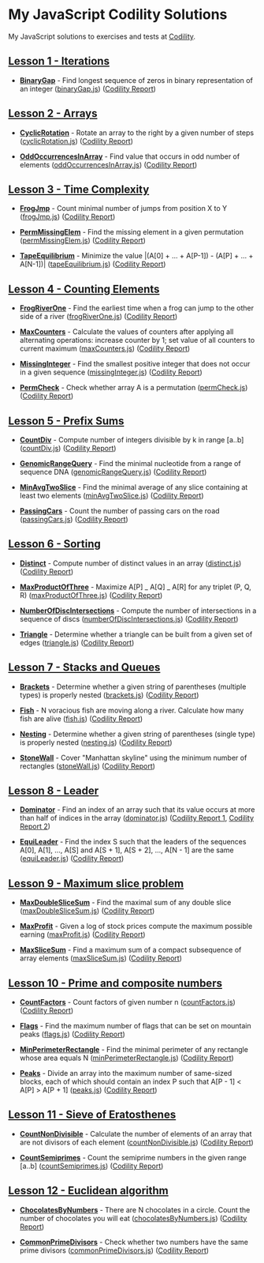 # My JavaScript Codility Solutions

My JavaScript solutions to exercises and tests at [Codility](https://codility.com/programmers/lessons/).

## [Lesson 1 - Iterations](https://app.codility.com/programmers/lessons/1-iterations/)

- [**BinaryGap**](https://app.codility.com/programmers/lessons/1-iterations/binary_gap/) - Find longest sequence of zeros in binary representation of an integer ([binaryGap.js](./01-iterations/binaryGap.js)) ([Codility Report](https://app.codility.com/demo/results/trainingGJYAD9-MAD/))

## [Lesson 2 - Arrays](https://app.codility.com/programmers/lessons/2-arrays/)

- [**CyclicRotation**](https://app.codility.com/programmers/lessons/2-arrays/cyclic_rotation/) - Rotate an array to the right by a given number of steps ([cyclicRotation.js](./02-arrays/cyclicRotation.js)) ([Codility Report](https://app.codility.com/demo/results/trainingX6M4M6-QPE/))

- [**OddOccurrencesInArray**](https://app.codility.com/programmers/lessons/2-arrays/odd_occurrences_in_array/) - Find value that occurs in odd number of elements ([oddOccurrencesInArray.js](./02-arrays/cyclicRotation.js)) ([Codility Report](https://app.codility.com/demo/results/trainingFQSK8M-RG3/))

## [Lesson 3 - Time Complexity](https://app.codility.com/programmers/lessons/3-time_complexity/)

- [**FrogJmp**](https://app.codility.com/programmers/lessons/3-time_complexity/frog_jmp/) - Count minimal number of jumps from position X to Y ([frogJmp.js](./03-time-complexity/frogJmp.js)) ([Codility Report](https://app.codility.com/demo/results/trainingYPMZCR-8KN//))

- [**PermMissingElem**](https://app.codility.com/programmers/lessons/3-time_complexity/perm_missing_elem/) - Find the missing element in a given permutation ([permMissingElem.js](./03-time-complexity/permMissingElem.js)) ([Codility Report](https://app.codility.com/demo/results/trainingB498EH-6U9/))

- [**TapeEquilibrium**](https://app.codility.com/programmers/lessons/3-time_complexity/tape_equilibrium/) - Minimize the value |(A[0] + ... + A[P-1]) - (A[P] + ... + A[N-1])| ([tapeEquilibrium.js](./03-time-complexity/tapeEquilibrium.js)) ([Codility Report](https://app.codility.com/demo/results/trainingVUGJ4W-TRD/))

## [Lesson 4 - Counting Elements](https://app.codility.com/programmers/lessons/4-counting_elements/)

- [**FrogRiverOne**](https://app.codility.com/programmers/lessons/4-counting_elements/frog_river_one/) - Find the earliest time when a frog can jump to the other side of a river ([frogRiverOne.js](./04-counting-elements/frogRiverOne.js)) ([Codility Report](https://app.codility.com/demo/results/trainingCX3SCJ-7VM/))

- [**MaxCounters**](https://app.codility.com/programmers/lessons/4-counting_elements/max_counters/) - Calculate the values of counters after applying all alternating operations: increase counter by 1; set value of all counters to current maximum ([maxCounters.js](./04-counting-elements/maxCounters.js)) ([Codility Report](https://app.codility.com/demo/results/training25V3A5-5PA/))

- [**MissingInteger**](https://app.codility.com/programmers/lessons/4-counting_elements/missing_integer/) - Find the smallest positive integer that does not occur in a given sequence ([missingInteger.js](./04-counting-elements/missingInteger.js)) ([Codility Report](https://app.codility.com/demo/results/trainingJNN86R-V67/))

- [**PermCheck**](https://app.codility.com/programmers/lessons/4-counting_elements/perm_check/) - Check whether array A is a permutation ([permCheck.js](./04-counting-elements/permCheck.js)) ([Codility Report](https://app.codility.com/demo/results/training4PE5VF-PZH/))

## [Lesson 5 - Prefix Sums](https://app.codility.com/programmers/lessons/5-prefix_sums/)

- [**CountDiv**](https://app.codility.com/programmers/lessons/5-prefix_sums/count_div/) - Compute number of integers divisible by k in range [a..b] ([countDiv.js](./05-prefix-sums/countDiv.js)) ([Codility Report](https://app.codility.com/demo/results/trainingHXC6ZT-6KF/))

- [**GenomicRangeQuery**](https://app.codility.com/programmers/lessons/5-prefix_sums/genomic_range_query/) - Find the minimal nucleotide from a range of sequence DNA ([genomicRangeQuery.js](./05-prefix-sums/genomicRangeQuery.js)) ([Codility Report](https://app.codility.com/demo/results/trainingTGMMAN-FEN/))

- [**MinAvgTwoSlice**](https://app.codility.com/programmers/lessons/5-prefix_sums/min_avg_two_slice/) - Find the minimal average of any slice containing at least two elements ([minAvgTwoSlice.js](./05-prefix-sums/minAvgTwoSlice.js)) ([Codility Report](https://app.codility.com/demo/results/training38EMWX-DRJ/))

- [**PassingCars**](https://app.codility.com/programmers/lessons/5-prefix_sums/passing_cars/) - Count the number of passing cars on the road ([passingCars.js](./05-prefix-sums/passingCars.js)) ([Codility Report](https://app.codility.com/demo/results/trainingEV3WKJ-H2T/))

## [Lesson 6 - Sorting](https://app.codility.com/programmers/lessons/6-sorting/)

- [**Distinct**](https://app.codility.com/programmers/lessons/6-sorting/distinct/) - Compute number of distinct values in an array ([distinct.js](./06-sorting/distinct.js)) ([Codility Report](https://app.codility.com/demo/results/trainingRVCWPK-9WS/))

- [**MaxProductOfThree**](https://app.codility.com/programmers/lessons/6-sorting/max_product_of_three/) - Maximize A[P] _ A[Q] _ A[R] for any triplet (P, Q, R) ([maxProductOfThree.js](./06-sorting/maxProductOfThree.js)) ([Codility Report](https://app.codility.com/demo/results/training8RUW3M-RGZ/))

- [**NumberOfDiscIntersections**](https://app.codility.com/programmers/lessons/6-sorting/number_of_disc_intersections/) - Compute the number of intersections in a sequence of discs ([numberOfDiscIntersections.js](./06-sorting/numberOfDiscIntersections.js)) ([Codility Report](https://app.codility.com/demo/results/trainingVHCHHU-EDP/))

- [**Triangle**](https://app.codility.com/programmers/lessons/6-sorting/triangle/) - Determine whether a triangle can be built from a given set of edges ([triangle.js](./06-sorting/triangle.js)) ([Codility Report](https://app.codility.com/demo/results/training35MRMB-C9Q/))

## [Lesson 7 - Stacks and Queues](https://app.codility.com/programmers/lessons/7-stacks_and_queues/)

- [**Brackets**](https://app.codility.com/programmers/lessons/7-stacks_and_queues/brackets/) - Determine whether a given string of parentheses (multiple types) is properly nested ([brackets.js](./07-stacks-and-queues/brackets.js)) ([Codility Report](https://app.codility.com/demo/results/trainingRC3JDM-DZU/))

- [**Fish**](https://app.codility.com/programmers/lessons/7-stacks_and_queues/fish/) - N voracious fish are moving along a river. Calculate how many fish are alive ([fish.js](./07-stacks-and-queues/fish.js)) ([Codility Report](https://app.codility.com/demo/results/training5PYZPV-R4D/))

- [**Nesting**](https://app.codility.com/programmers/lessons/7-stacks_and_queues/nesting/) - Determine whether a given string of parentheses (single type) is properly nested ([nesting.js](./07-stacks-and-queues/nesting.js)) ([Codility Report](https://app.codility.com/demo/results/trainingSPCCTC-AUG/))

- [**StoneWall**](https://app.codility.com/programmers/lessons/7-stacks_and_queues/stone_wall/) - Cover "Manhattan skyline" using the minimum number of rectangles ([stoneWall.js](./07-stacks-and-queues/stoneWall.js)) ([Codility Report](https://app.codility.com/demo/results/training6QQDU3-GW5/))

## [Lesson 8 - Leader](https://app.codility.com/programmers/lessons/8-leader/)

- [**Dominator**](https://app.codility.com/programmers/lessons/8-leader/dominator/) - Find an index of an array such that its value occurs at more than half of indices in the array ([dominator.js](./08-leader/dominator.js)) ([Codility Report 1](https://app.codility.com/demo/results/trainingEQZT58-RM7/), [Codility Report 2](https://app.codility.com/demo/results/trainingP46Z4W-Q4J/))

- [**EquiLeader**](https://app.codility.com/programmers/lessons/8-leader/equi_leader/) - Find the index S such that the leaders of the sequences A[0], A[1], ..., A[S] and A[S + 1], A[S + 2], ..., A[N - 1] are the same ([equiLeader.js](./08-leader/equiLeader.js)) ([Codility Report](https://app.codility.com/demo/results/trainingVU9AJW-G2R/))

## [Lesson 9 - Maximum slice problem](https://app.codility.com/programmers/lessons/9-maximum_slice_problem/)

- [**MaxDoubleSliceSum**](https://app.codility.com/programmers/lessons/9-maximum_slice_problem/max_double_slice_sum/) - Find the maximal sum of any double slice ([maxDoubleSliceSum.js](./09-maximum-slice-problem/maxDoubleSliceSum.js)) ([Codility Report](https://app.codility.com/demo/results/trainingPTCD5K-5GX/))

- [**MaxProfit**](https://app.codility.com/programmers/lessons/9-maximum_slice_problem/max_profit/) - Given a log of stock prices compute the maximum possible earning ([maxProfit.js](./09-maximum-slice-problem/maxProfit.js)) ([Codility Report](https://app.codility.com/demo/results/training5FX399-H93/))

- [**MaxSliceSum**](https://app.codility.com/programmers/lessons/9-maximum_slice_problem/max_slice_sum/) - Find a maximum sum of a compact subsequence of array elements ([maxSliceSum.js](./09-maximum-slice-problem/maxSliceSum.js)) ([Codility Report](https://app.codility.com/demo/results/trainingZ4ER3E-CYD/))

## [Lesson 10 - Prime and composite numbers](https://app.codility.com/programmers/lessons/10-prime_and_composite_numbers/)

- [**CountFactors**](https://app.codility.com/programmers/lessons/10-prime_and_composite_numbers/count_factors/) - Count factors of given number n ([countFactors.js](./10-prime-and-composite-numbers/countFactors.js)) ([Codility Report](https://app.codility.com/demo/results/trainingKEK6WX-WZZ/))

- [**Flags**](https://app.codility.com/programmers/lessons/10-prime_and_composite_numbers/flags/) - Find the maximum number of flags that can be set on mountain peaks ([flags.js](./10-prime-and-composite-numbers/flags.js)) ([Codility Report](https://app.codility.com/demo/results/trainingQY5ASN-NEM/))

- [**MinPerimeterRectangle**](https://app.codility.com/programmers/lessons/10-prime_and_composite_numbers/min_perimeter_rectangle/) - Find the minimal perimeter of any rectangle whose area equals N ([minPerimeterRectangle.js](./10-prime-and-composite-numbers/minPerimeterRectangle.js)) ([Codility Report](https://app.codility.com/demo/results/trainingK5FC5Y-FSA/))

- [**Peaks**](https://app.codility.com/programmers/lessons/10-prime_and_composite_numbers/peaks/) - Divide an array into the maximum number of same-sized blocks, each of which should contain an index P such that A[P - 1] < A[P] > A[P + 1] ([peaks.js](./10-prime-and-composite-numbers/peaks.js)) ([Codility Report](https://app.codility.com/demo/results/trainingS3PZWP-4CQ/))

## [Lesson 11 - Sieve of Eratosthenes](https://app.codility.com/programmers/lessons/11-sieve_of_eratosthenes/)

- [**CountNonDivisible**](https://app.codility.com/programmers/lessons/11-sieve_of_eratosthenes/count_non_divisible/) - Calculate the number of elements of an array that are not divisors of each element ([countNonDivisible.js](./11-sieve-of-eratosthenes/countNonDivisible.js)) ([Codility Report](https://app.codility.com/demo/results/trainingRN48QF-6A4/))

- [**CountSemiprimes**](https://app.codility.com/programmers/lessons/11-sieve_of_eratosthenes/count_semiprimes/) - Count the semiprime numbers in the given range [a..b] ([countSemiprimes.js](./11-sieve-of-eratosthenes/countSemiprimes.js)) ([Codility Report](https://app.codility.com/demo/results/trainingA56PWM-9H8/))

## [Lesson 12 - Euclidean algorithm](https://app.codility.com/programmers/lessons/12-euclidean_algorithm/)

- [**ChocolatesByNumbers**](https://app.codility.com/programmers/lessons/12-euclidean_algorithm/chocolates_by_numbers/) - There are N chocolates in a circle. Count the number of chocolates you will eat ([chocolatesByNumbers.js](./12-euclidean-algorithm/chocolatesByNumbers.js)) ([Codility Report](https://app.codility.com/demo/results/trainingRPA9MC-A5B/))

- [**CommonPrimeDivisors**](https://app.codility.com/programmers/lessons/12-euclidean_algorithm/common_prime_divisors/) - Check whether two numbers have the same prime divisors ([commonPrimeDivisors.js](./12-euclidean-algorithm/commonPrimeDivisors.js)) ([Codility Report](https://app.codility.com/demo/results/training5ZXKBE-WVE/))
